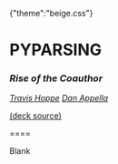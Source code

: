 {"theme":"beige.css"}

# PYPARSING
### _Rise of the Coauthor_

*[Travis Hoppe](http://thoppe.github.io/)*
*[Dan Appella]()*

[(deck source)](https://github.com/thoppe/Rise-of-the-Coauthor)

====

Blank
